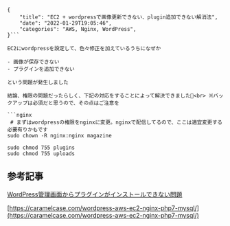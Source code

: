 ```metadata
{
    "title": "EC2 + wordpressで画像更新できない、plugin追加できない解消法",
    "date": "2022-01-29T19:05:46",
    "categories": "AWS, Nginx, WordPress",
}```

EC2にwordpressを設定して、色々修正を加えているうちになぜか

- 画像が保存できない
- プラグインを追加できない

という問題が発生しました

結論、権限の問題だったらしく、下記の対応をすることによって解決できました🙏<br> ※バックアップは必須だと思うので、その点はご注意を

```nginx
 # まずはwordpressの権限をnginxに変更。nginxで配信してるので、ここは適宜変更する必要有りかもです
sudo chown -R nginx:nginx magazine

sudo chmod 755 plugins
sudo chmod 755 uploads
```

## 参考記事

[WordPress管理画面からプラグインがインストールできない問題](https://note.com/terumari/n/n1d61b4f20aff)

[https://caramelcase.com/wordpress-aws-ec2-nginx-php7-mysql/](https://caramelcase.com/wordpress-aws-ec2-nginx-php7-mysql/)
